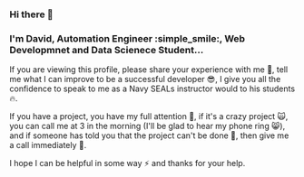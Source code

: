 ### Hi there 👋
### I'm David, Automation Engineer :simple_smile:, Web Developmnet and Data Scienece Student...

If you are viewing this profile, please share your experience with me :pray:, tell me what I can improve to be a successful developer :sunglasses:, I give you all the confidence to speak to me as a Navy SEALs instructor would to his students :fire:.

If you have a project, you have my full attention :eyes:, if it's a crazy project :scream_cat:, you can call me at 3 in the morning (I'll be glad to hear my phone ring :smile_cat:), and if someone has told you that the project can't be done :hear_no_evil:, then give me a call immediately :speech_balloon:. 

I hope I can be helpful in some way :zap: and thanks for your help.

